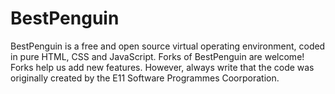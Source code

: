 # BestPenguin
BestPenguin is a free and open source virtual operating environment, coded in pure HTML, CSS and JavaScript.
Forks of BestPenguin are welcome! Forks help us add new features. However, always write that the code was originally created by the E11 Software Programmes Coorporation.
